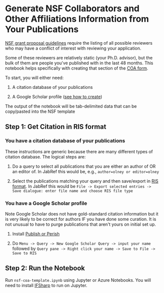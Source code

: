 # Generate NSF Collaborators and Other Affiliations Information from Your Publications

[NSF grant proposal guidelines](https://www.nsf.gov/pubs/policydocs/pappg18_1/pappg_2.jsp) require the listing of all possible reviewers who may have a conflict of interest with reviewing your application.

Some of these reviewers are relatively static (your Ph.D. advisor), but the bulk of them are people you've published with in the last 48 months. This notebook helps specifically with creating that section of the [COA form](https://www.nsf.gov/bfa/dias/policy/coa.jsp).

To start, you will either need:

1. A citation database of your publications

2. A Google Scholar profile ([see how to create](https://libguides.reading.ac.uk/boost/google-scholar-profile))

The output of the notebook will be tab-delimited data that can be copy/pasted into the NSF template

## Step 1: Get Citation in RIS format

### You have a citation database of your publications

These instructions are generic because there are many different types of citation database. The logical steps are:

1. Do a query to select all  publications that you are either an author of OR an editor of. In JabRef this would be, e.g., `author=olney or editor=olney`

2. Select the publications matching your query and then save/export in [RIS format](https://en.wikipedia.org/wiki/RIS_%28file_format%29). In JabRef this would be `File -> Export selected entries -> Save dialogue: enter file name and choose RIS file type`

### You have a Google Scholar profile

Note Google Scholar does not have gold-standard citation information but it is very likely to be correct for authors IF you have done some curation. It is not unusual to have to purge publications that aren't yours on initial set up.

1. Install [Publish or Perish](https://harzing.com/resources/publish-or-perish)

2. Do `Menu -> Query -> New Google Scholar Query -> input your name` followed by `Query pane -> Right click your name -> Save to File -> Save to RIS`

## Step 2: Run the Notebook

Run `nsf-coa-template.ipynb` using Jupyter or Azure Notebooks.
You will need to install [IFSharp](https://github.com/fsprojects/IfSharp) to run on Jupyter.
